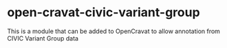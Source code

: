 # open-cravat-civic-variant-group

This is a module that can be added to OpenCravat to allow annotation from CIVIC Variant Group data
